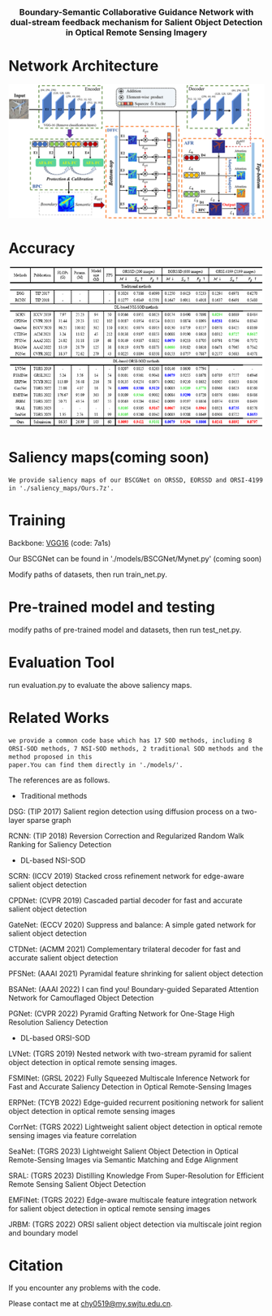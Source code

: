 <p align="center">

  <h3 align="center">Boundary-Semantic Collaborative Guidance Network with dual-stream feedback mechanism for Salient Object Detection in Optical Remote Sensing Imagery</h3>

  <p align="center">
   


# Network Architecture
   <div align=center>
   <img src=https://github.com/YUHsss/BSCGNet/blob/main/image/BSCGNet.jpg>
   </div>
   
# Accuracy
   <div align=center>
   <img src=https://github.com/YUHsss/BSCGNet/blob/main/image/table.jpg>
   </div> 
   
# Saliency maps(coming soon)
    We provide saliency maps of our BSCGNet on ORSSD, EORSSD and ORSI-4199 in './saliency_maps/Ours.7z'.
    
# Training
Backbone: [VGG16](https://pan.baidu.com/s/1OF5tn5qqmgXRFf71HCvXaQ) (code: 7a1s)

Our BSCGNet can be found in './models/BSCGNet/Mynet.py' (coming soon)

Modify paths of datasets, then run train_net.py.

# Pre-trained model and testing
modify paths of pre-trained model and datasets, then run test_net.py.

# Evaluation Tool
   run evaluation.py to evaluate the above saliency maps.
   
# Related Works
    we provide a common code base which has 17 SOD methods, including 8 ORSI-SOD methods, 7 NSI-SOD methods, 2 traditional SOD methods and the method proposed in this
    paper.You can find them directly in './models/'.
    
The references are as follows.
* Traditional methods

DSG: (TIP 2017) Salient region detection using diffusion process on a two-layer sparse graph

RCNN: (TIP 2018) Reversion Correction and Regularized Random Walk Ranking for Saliency Detection
* DL-based NSI-SOD

SCRN: (ICCV 2019) Stacked cross refinement network for edge-aware salient object detection

CPDNet: (CVPR 2019) Cascaded partial decoder for fast and accurate salient object detection

GateNet: (ECCV 2020) Suppress and balance: A simple gated network for salient object detection

CTDNet: (ACMM 2021) Complementary trilateral decoder for fast and accurate salient object detection

PFSNet: (AAAI 2021) Pyramidal feature shrinking for salient object detection

BSANet: (AAAI 2022) I can find you! Boundary-guided Separated Attention Network for Camouflaged Object Detection

PGNet: (CVPR 2022) Pyramid Grafting Network for One-Stage High Resolution Saliency Detection

* DL-based ORSI-SOD

LVNet: (TGRS 2019) Nested network with two-stream pyramid for salient object detection in optical remote sensing images. 

FSMINet: (GRSL 2022) Fully Squeezed Multiscale Inference Network for Fast and Accurate Saliency Detection in Optical Remote-Sensing Images

ERPNet: (TCYB 2022) Edge-guided recurrent positioning network for salient object detection in optical remote sensing images

CorrNet: (TGRS 2022) Lightweight salient object detection in optical remote sensing images via feature correlation

SeaNet: (TGRS 2023) Lightweight Salient Object Detection in Optical Remote-Sensing Images via Semantic Matching and Edge Alignment

SRAL: (TGRS 2023) Distilling Knowledge From Super-Resolution for Efficient Remote Sensing Salient Object Detection

EMFINet: (TGRS 2022) Edge-aware multiscale feature integration network for salient object detection in optical remote sensing images

JRBM: (TGRS 2022) ORSI salient object detection via multiscale joint region and boundary model

# Citation


If you encounter any problems with the code.

Please contact me at chy0519@my.swjtu.edu.cn.
